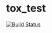 # tox_test

[![Build Status](https://travis-ci.org/Bloodevil/tox_test.svg?branch=master)](https://travis-ci.org/Bloodevil/tox_test)
